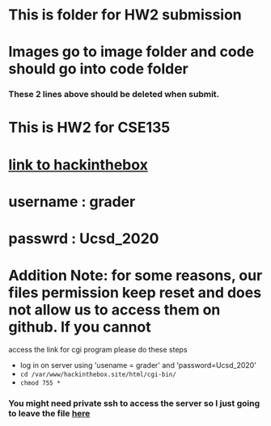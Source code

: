 # This is folder for HW2 submission
# Images go to image folder and code should go into code folder
### These 2 lines above should be deleted when submit.
# This is HW2 for CSE135
# [link to hackinthebox](www.hackinthebox.site)
# username : grader
# passwrd : Ucsd_2020
# Addition Note: for some reasons, our files permission keep reset and does not allow us to access them on github. If you cannot 
access the link for cgi program please do these steps
* log in on server using 'usename = grader' and 'password=Ucsd_2020'
* `cd /var/www/hackinthebox.site/html/cgi-bin/`
* `chmod 755 *`
### You might need private ssh to access the server so I just going to leave the file [here]()
